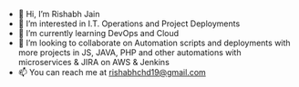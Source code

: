 - 👋 Hi, I’m Rishabh Jain
- 👀 I’m interested in I.T. Operations and Project Deployments
- 🌱 I’m currently learning DevOps and Cloud 
- 💞️ I’m looking to collaborate on Automation scripts and deployments with more projects in JS, JAVA, PHP and other automations with microservices & JIRA on AWS & Jenkins
- 📫 You can reach me at rishabhchd19@gmail.com

<!---
rishabhchd19/rishabhchd19 is a ✨ special ✨ repository because its `README.md` (this file) appears on your GitHub profile.
You can click the Preview link to take a look at your changes.
--->
